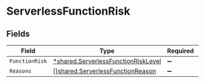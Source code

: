 # ServerlessFunctionRisk


## Fields

| Field                                                                                            | Type                                                                                             | Required                                                                                         | Description                                                                                      |
| ------------------------------------------------------------------------------------------------ | ------------------------------------------------------------------------------------------------ | ------------------------------------------------------------------------------------------------ | ------------------------------------------------------------------------------------------------ |
| `FunctionRisk`                                                                                   | [*shared.ServerlessFunctionRiskLevel](../../../pkg/models/shared/serverlessfunctionrisklevel.md) | :heavy_minus_sign:                                                                               | N/A                                                                                              |
| `Reasons`                                                                                        | [][shared.ServerlessFunctionReason](../../../pkg/models/shared/serverlessfunctionreason.md)      | :heavy_minus_sign:                                                                               | N/A                                                                                              |